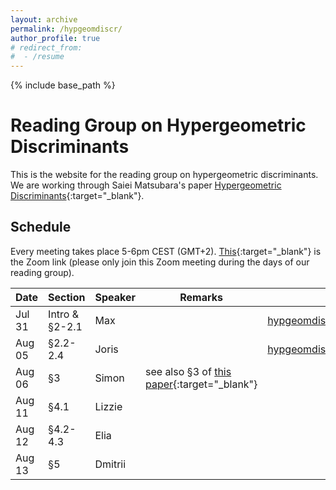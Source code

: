 ```yaml
---
layout: archive
permalink: /hypgeomdiscr/
author_profile: true
# redirect_from:
#  - /resume
---
```


{% include base_path %}

Reading Group on Hypergeometric Discriminants
======

This is the website for the reading group on hypergeometric discriminants. We are working through Saiei Matsubara's paper [Hypergeometric Discriminants](https://arxiv.org/abs/2505.13163){:target="_blank"}.

## Schedule 
Every meeting takes place 5-6pm CEST (GMT+2). [This](https://mpimis.zoom.us/j/5271342110?pwd=SE5zN1kwYmcrazRjSEQ2Qnl0YWJYdz09){:target="_blank"} is the Zoom link (please only join this Zoom meeting during the days of our reading group).

| Date | Section | Speaker | Remarks | Notes |
| ---- | ------- | ------- | ------- | ----- |
| Jul 31 | Intro & §2-2.1 | Max | | [hypgeomdiscr01.pdf](/files/hypgeomdiscr01.pdf){:target="_blank"} |
| Aug 05 | §2.2-2.4 | Joris | | [hypgeomdiscr02.pdf](/files/hypgeomdiscr02.pdf){:target="_blank"} |
| Aug 06 | §3 | Simon | see also §3 of [this paper](https://arxiv.org/abs/2301.13579){:target="_blank"} | |
| Aug 11 | §4.1 | Lizzie | | |
| Aug 12 | §4.2-4.3 | Elia | | |
| Aug 13 | §5 | Dmitrii | | |
